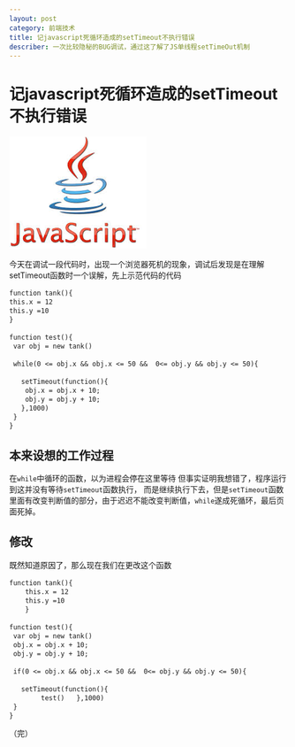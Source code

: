 ```yaml
---
layout: post
category: 前端技术
title: 记javascript死循环造成的setTimeout不执行错误
describer: 一次比较隐秘的BUG调试，通过这了解了JS单线程setTimeOut机制
---
```

# 记javascript死循环造成的setTimeout不执行错误
![](/publics/images/blog_images/2014-7/javaSctript.jpg)</br>

今天在调试一段代码时，出现一个浏览器死机的现象，调试后发现是在理解setTimeout函数时一个误解，先上示范代码的代码

    function tank(){
    this.x = 12
    this.y =10
    }

    function test(){
     var obj = new tank()

     while(0 <= obj.x && obj.x <= 50 &&  0<= obj.y && obj.y <= 50){

       setTimeout(function(){
        obj.x = obj.x + 10;
        obj.y = obj.y + 10;
       },1000)
     }
    }

## 本来设想的工作过程

在`while`中循环的函数，以为进程会停在这里等待 但事实证明我想错了，程序运行到这并没有等待`setTimeout`函数执行，
而是继续执行下去，但是`setTimeout`函数里面有改变判断值的部分，由于迟迟不能改变判断值，`while`遂成死循环，最后页
面死掉。

## 修改

既然知道原因了，那么现在我们在更改这个函数

    function tank(){
        this.x = 12
        this.y =10
        }

    function test(){
     var obj = new tank()
     obj.x = obj.x + 10;
     obj.y = obj.y + 10;

     if(0 <= obj.x && obj.x <= 50 &&  0<= obj.y && obj.y <= 50){

       setTimeout(function(){
            test()   },1000)
     }
    }

（完）



